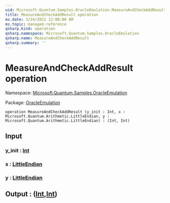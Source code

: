 ```yaml
---
uid: Microsoft.Quantum.Samples.OracleEmulation.MeasureAndCheckAddResult
title: MeasureAndCheckAddResult operation
ms.date: 3/24/2021 12:00:00 AM
ms.topic: managed-reference
qsharp.kind: operation
qsharp.namespace: Microsoft.Quantum.Samples.OracleEmulation
qsharp.name: MeasureAndCheckAddResult
qsharp.summary: ''
---
```


# MeasureAndCheckAddResult operation

Namespace: [Microsoft.Quantum.Samples.OracleEmulation](xref:Microsoft.Quantum.Samples.OracleEmulation)

Package: [OracleEmulation](https://nuget.org/packages/OracleEmulation)




```qsharp
operation MeasureAndCheckAddResult (y_init : Int, x : Microsoft.Quantum.Arithmetic.LittleEndian, y : Microsoft.Quantum.Arithmetic.LittleEndian) : (Int, Int)
```


## Input

### y_init : [Int](xref:microsoft.quantum.lang-ref.int)




### x : [LittleEndian](xref:Microsoft.Quantum.Arithmetic.LittleEndian)




### y : [LittleEndian](xref:Microsoft.Quantum.Arithmetic.LittleEndian)





## Output : ([Int](xref:microsoft.quantum.lang-ref.int),[Int](xref:microsoft.quantum.lang-ref.int))

